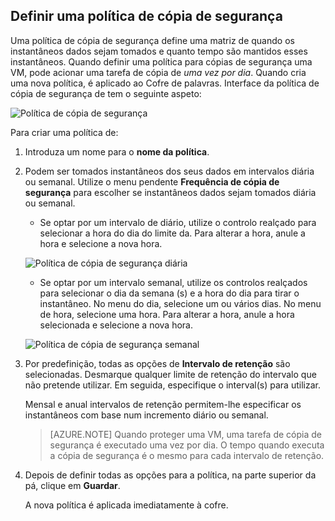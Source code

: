 ## <a name="defining-a-backup-policy"></a>Definir uma política de cópia de segurança

Uma política de cópia de segurança define uma matriz de quando os instantâneos dados sejam tomados e quanto tempo são mantidos esses instantâneos. Quando definir uma política para cópias de segurança uma VM, pode acionar uma tarefa de cópia de *uma vez por dia*. Quando cria uma nova política, é aplicado ao Cofre de palavras. Interface da política de cópia de segurança de tem o seguinte aspeto:

![Política de cópia de segurança](./media/backup-create-policy-for-vms/backup-policy.png)

Para criar uma política de:

1. Introduza um nome para o **nome da política**.

2. Podem ser tomados instantâneos dos seus dados em intervalos diária ou semanal. Utilize o menu pendente **Frequência de cópia de segurança** para escolher se instantâneos dados sejam tomados diária ou semanal.

    - Se optar por um intervalo de diário, utilize o controlo realçado para selecionar a hora do dia do limite da. Para alterar a hora, anule a hora e selecione a nova hora.

    ![Política de cópia de segurança diária](./media/backup-create-policy-for-vms/backup-policy-daily.png) <br/>

    - Se optar por um intervalo semanal, utilize os controlos realçados para selecionar o dia da semana (s) e a hora do dia para tirar o instantâneo. No menu do dia, selecione um ou vários dias. No menu de hora, selecione uma hora. Para alterar a hora, anule a hora selecionada e selecione a nova hora.

    ![Política de cópia de segurança semanal](./media/backup-create-policy-for-vms/backup-policy-weekly.png)

3. Por predefinição, todas as opções de **Intervalo de retenção** são selecionadas. Desmarque qualquer limite de retenção do intervalo que não pretende utilizar. Em seguida, especifique o interval(s) para utilizar.

    Mensal e anual intervalos de retenção permitem-lhe especificar os instantâneos com base num incremento diário ou semanal.

    >[AZURE.NOTE] Quando proteger uma VM, uma tarefa de cópia de segurança é executado uma vez por dia. O tempo quando executa a cópia de segurança é o mesmo para cada intervalo de retenção.

4. Depois de definir todas as opções para a política, na parte superior da pá, clique em **Guardar**.

    A nova política é aplicada imediatamente à cofre.
